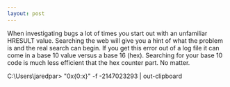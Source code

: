 ```yaml
---
layout: post
---
```

When investigating bugs a lot of times you start out with an unfamiliar
HRESULT value.  Searching the web will give you a hint of what the problem is
and the real search can begin.  If you get this error out of a log file it can
come in a base 10 value versus a base 16 (hex).  Searching for your base 10
code is much less efficient that the hex counter part.  No matter.



C:\Users\jaredpar> "0x{0:x}" -f -2147023293 | out-clipboard

